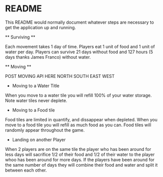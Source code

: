 # README

This README would normally document whatever steps are necessary to get the
application up and running.

** Surviving **

Each movement takes 1 day of time. Players eat 1 unit of food and 1 unit of water per day. Players can survive 21 days without food and 127 hours (5 days thanks James Franco) without water. 

** Moving **

POST MOVING API HERE
NORTH SOUTH EAST WEST

* Moving to a Water Title

When you move to a water tile you will refill 100% of your water storage. Note water tiles never deplete. 

* Moving to a Food tile

Food tiles are limited in quantify, and dissappear when depleted. When you move to a food tile you will refill as much food as you can. Food tiles will randomly appear throughout the game.

* Landing on another Player

When 2 players are on the same tile the player who has been around for less days will sacrifice 1/2 of their food and 1/2 of their water to the player whoo has been around for more days.  If the players have been around for the same number of days they will combine their food and water and split it between each other.  